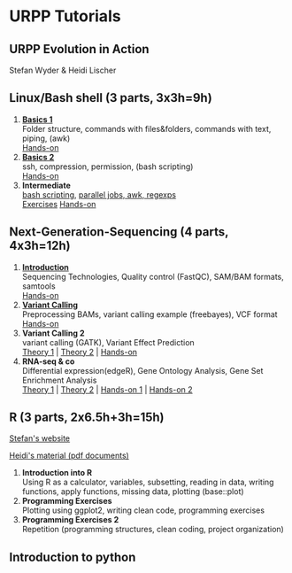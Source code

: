     
# URPP Tutorials
## URPP Evolution in Action

Stefan Wyder & Heidi Lischer


## Linux/Bash shell (3 parts, 3x3h=9h)

1. [**Basics 1**](http://milchmolch.github.io/URPP_Tutorials/LinuxShell/Unix_Part1.html)  
   Folder structure, commands with files&folders, commands with text, piping, (awk)   
   [Hands-on](https://github.com/milchmolch/URPP_Tutorials/raw/master/LinuxShell/URPP_Tutorial_LinuxPart1.pdf)
2. [**Basics 2**](http://milchmolch.github.io/URPP_Tutorials/LinuxShell/Unix_Part2.html)  
   ssh, compression, permission, (bash scripting)  
   [Hands-on](https://github.com/milchmolch/URPP_Tutorials/raw/master/LinuxShell/URPP_Tutorial_LinuxPart2.pdf)  
3. **Intermediate**  
   [bash scripting](https://github.com/milchmolch/URPP_Tutorials/raw/master/LinuxShell/URPP_Tutorial_LinuxPart3_HL.pdf), [parallel jobs, awk, regexps](https://github.com/milchmolch/URPP_Tutorials/raw/master/LinuxShell/Unix_Part3.html)  
   [Exercises](https://github.com/milchmolch/URPP_Tutorials/raw/master/LinuxShell/URPP_Tutorial_LinuxPart3_HL.pdf) [Hands-on](https://github.com/milchmolch/URPP_Tutorials/raw/master/LinuxShell/URPP_Hands-on_UnixPart3_SW.pdf)  

## Next-Generation-Sequencing (4 parts, 4x3h=12h)

1. [**Introduction**](https://github.com/milchmolch/URPP_Tutorials/raw/master/NGS/URPP_Tutorial_NGS_Part1.pdf)  
   Sequencing Technologies, Quality control (FastQC), SAM/BAM formats, samtools  
   [Hands-on](https://github.com/milchmolch/URPP_Tutorials/raw/master/NGS/URPP_Hands-on_NGS_Part1.pdf)  
2. [**Variant Calling**](http://milchmolch/URPP_Tutorials/raw/master/NGS/URPP_Tutorial_NGS_Part2.pdf)  
   Preprocessing BAMs, variant calling example (freebayes), VCF format   
   [Hands-on](https://github.com/milchmolch/URPP_Tutorials/raw/master/NGS/URPP_Hands-on_NGS_Part2.pdf)
3. **Variant Calling 2**   
   variant calling (GATK), Variant Effect Prediction   
   [Theory 1](https://github.com/milchmolch/URPP_Tutorials/raw/master/NGS/URPP_Tutorial_NGS_Part3_HL.pdf) | [Theory 2](https://github.com/milchmolch/URPP_Tutorials/raw/master/NGS/URPP_Tutorial_NGS_Part3_SW.pdf) | [Hands-on](https://github.com/milchmolch/URPP_Tutorials/raw/master/URPP_Exercises_NGS_Part3.pdf)
4. **RNA-seq & co**  
   Differential expression(edgeR), Gene Ontology Analysis, Gene Set Enrichment Analysis   
   [Theory 1](https://github.com/milchmolch/URPP_Tutorials/raw/master/NGS/URPP_Tutorial_RNAseq_HL.pdf) | [Theory 2](https://github.com/milchmolch/URPP_Tutorials/raw/master/NGS/URPP_Tutorial_RNAseq_SW.pdf) | [Hands-on 1](https://github.com/milchmolch/URPP_Tutorials/raw/master/NGS/Exercises_RNAseq_Tutorial_HL.pdf) | [Hands-on 2](https://github.com/milchmolch/URPP_Tutorials/raw/master/NGS/Exercises_RNAseq_Tutorial_SW.pdf)

## R (3 parts, 2x6.5h+3h=15h)

[Stefan's website](http://milchmolch.github.io/R_Tutorial/)

[Heidi's material (pdf documents)]()


1. **Introduction into R**  
   Using R as a calculator, variables, subsetting, reading in data, writing functions, apply functions, missing data, plotting (base::plot)
2. **Programming Exercises**  
   Plotting using ggplot2, writing clean code, programming exercises
3. **Programming Exercises 2**  
   Repetition (programming structures, clean coding, project organization)


## Introduction to python
